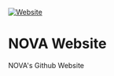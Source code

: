 [![Website](https://img.shields.io/website/https/novaapi.net.svg?style=flat-square)](https://novaapi.net)

# NOVA Website
NOVA's Github Website

